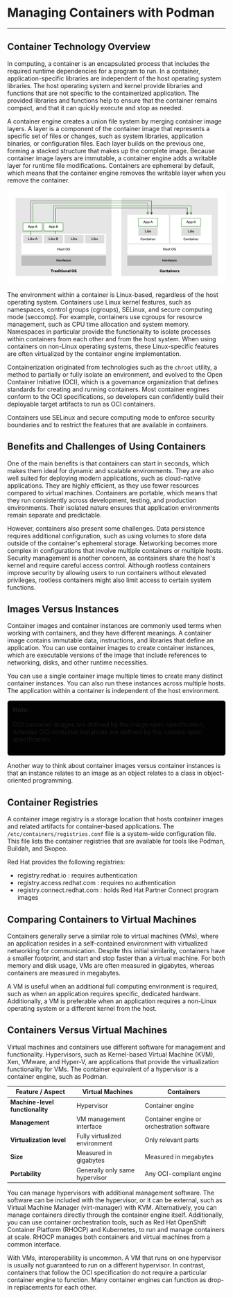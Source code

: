 # Managing Containers with Podman
---

## Container Technology Overview

In computing, a container is an encapsulated process that includes the required runtime dependencies for a program to run. In a container, application-specific libraries are independent of the host operating system libraries. The host operating system and kernel provide libraries and functions that are not specific to the containerized application. The provided libraries and functions help to ensure that the container remains compact, and that it can quickly execute and stop as needed.

A container engine creates a union file system by merging container image layers. A layer is a component of the container image that represents a specific set of files or changes, such as system libraries, application binaries, or configuration files. Each layer builds on the previous one, forming a stacked structure that makes up the complete image. Because container image layers are immutable, a container engine adds a writable layer for runtime file modifications. Containers are ephemeral by default, which means that the container engine removes the writable layer when you remove the container.

![alt text](images/image24.png)

The environment within a container is Linux-based, regardless of the host operating system. Containers use Linux kernel features, such as namespaces, control groups (cgroups), SELinux, and secure computing mode (seccomp). For example, containers use cgroups for resource management, such as CPU time allocation and system memory. Namespaces in particular provide the functionality to isolate processes within containers from each other and from the host system. When using containers on non-Linux operating systems, these Linux-specific features are often virtualized by the container engine implementation.

Containerization originated from technologies such as the `chroot` utility, a method to partially or fully isolate an environment, and evolved to the Open Container Initiative (OCI), which is a governance organization that defines standards for creating and running containers. Most container engines conform to the OCI specifications, so developers can confidently build their deployable target artifacts to run as OCI containers.

Containers use SELinux and secure computing mode to enforce security boundaries and to restrict the features that are available in containers.

## Benefits and Challenges of Using Containers

One of the main benefits is that containers can start in seconds, which makes them ideal for dynamic and scalable environments. They are also well suited for deploying modern applications, such as cloud-native applications. They are highly efficient, as they use fewer resources compared to virtual machines. Containers are portable, which means that they run consistently across development, testing, and production environments. Their isolated nature ensures that application environments remain separate and predictable.

However, containers also present some challenges. Data persistence requires additional configuration, such as using volumes to store data outside of the container's ephemeral storage. Networking becomes more complex in configurations that involve multiple containers or multiple hosts. Security management is another concern, as containers share the host's kernel and require careful access control. Although rootless containers improve security by allowing users to run containers without elevated privileges, rootless containers might also limit access to certain system functions.

## Images Versus Instances

Container images and container instances are commonly used terms when working with containers, and they have different meanings. A container image contains immutable data, instructions, and libraries that define an application. You can use container images to create container instances, which are executable versions of the image that include references to networking, disks, and other runtime necessities.

You can use a single container image multiple times to create many distinct container instances. You can also run these instances across multiple hosts. The application within a container is independent of the host environment.

<div style="border: 1px solid #aaa; border-radius: 6px; padding: 12px; background: #020202ff;">
<b>Note:</b><br><br>
OCI container images are defined by the image-spec specification, whereas OCI container instances are defined by the runtime-spec specification.<br><br>
</div>

Another way to think about container images versus container instances is that an instance relates to an image as an object relates to a class in object-oriented programming.

## Container Registries

A container image registry is a storage location that hosts container images and related artifacts for container-based applications. The `/etc/containers/registries.conf` file is a system-wide configuration file. This file lists the container registries that are available for tools like Podman, Buildah, and Skopeo.

Red Hat provides the following registries:

- registry.redhat.io : requires authentication
- registry.access.redhat.com : requires no authentication
- registry.connect.redhat.com : holds Red Hat Partner Connect program images

## Comparing Containers to Virtual Machines

Containers generally serve a similar role to virtual machines (VMs), where an application resides in a self-contained environment with virtualized networking for communication. Despite this initial similarity, containers have a smaller footprint, and start and stop faster than a virtual machine. For both memory and disk usage, VMs are often measured in gigabytes, whereas containers are measured in megabytes.

A VM is useful when an additional full computing environment is required, such as when an application requires specific, dedicated hardware. Additionally, a VM is preferable when an application requires a non-Linux operating system or a different kernel from the host.

## Containers Versus Virtual Machines

Virtual machines and containers use different software for management and functionality. Hypervisors, such as Kernel-based Virtual Machine (KVM), Xen, VMware, and Hyper-V, are applications that provide the virtualization functionality for VMs. The container equivalent of a hypervisor is a container engine, such as Podman.

| Feature / Aspect              | Virtual Machines                     | Containers                            |
|-------------------------------|--------------------------------------|---------------------------------------|
| **Machine-level functionality** | Hypervisor                          | Container engine                      |
| **Management**                 | VM management interface              | Container engine or orchestration software |
| **Virtualization level**       | Fully virtualized environment        | Only relevant parts                   |
| **Size**                       | Measured in gigabytes                | Measured in megabytes                 |
| **Portability**                | Generally only same hypervisor       | Any OCI-compliant engine              |


You can manage hypervisors with additional management software. The software can be included with the hypervisor, or it can be external, such as Virtual Machine Manager (virt-manager) with KVM. Alternatively, you can manage containers directly through the container engine itself. Additionally, you can use container orchestration tools, such as Red Hat OpenShift Container Platform (RHOCP) and Kubernetes, to run and manage containers at scale. RHOCP manages both containers and virtual machines from a common interface.

With VMs, interoperability is uncommon. A VM that runs on one hypervisor is usually not guaranteed to run on a different hypervisor. In contrast, containers that follow the OCI specification do not require a particular container engine to function. Many container engines can function as drop-in replacements for each other.
